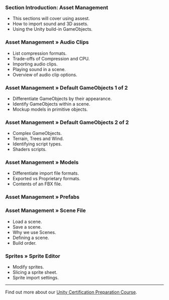 ### Section Introduction:  Asset Management ###

+ This sections will cover using assest.
+ How to import sound and 3D assets.
+ Using the Unity build-in GameObjects.

### Asset Management »  Audio Clips ###

+ List compression formats.
+ Trade-offs of Compression and CPU.
+ Importing audio clips.
+ Playing sound in a scene.
+ Overview of audio clip options.

### Asset Management »  Default GameObjects 1 of 2 ###

+ Differentiate GameObjects by their appearance.
+ Identify GameObjects within a scene.
+ Mockup models in primitive objects.

### Asset Management »  Default GameObjects 2 of 2 ###

+ Complex GameObjects.
+ Terrain, Trees and Wind.
+ Identifying script types.
+ Shaders scripts.

### Asset Management » Models ###

+ Differentiate import file formats.
+ Exported vs Proprietary formats.
+ Contents of an FBX file.

### Asset Management »  Prefabs ###



### Asset Management » Scene File ###

+ Load a scene.
+ Save a scene.
+ Why we use Scenes.
+ Defining a scene.
+ Build order.

### Sprites » Sprite Editor ###

+ Modify sprites.
+ Slicing a sprite sheet.
+ Sprite import settings.

---
Find out more about our [Unity Certification Preparation Course](https://www.udemy.com/unitycert?couponCode=GitHubDiscount).
